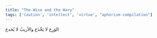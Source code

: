 ```yaml
---
title: "The Wise and the Wary"
tags: ['caution', 'intellect', 'virtue', "aphorism-compilation"]
---
```


 الوَرِع لا يَخْدَع والأريبُ لا يُخدع
